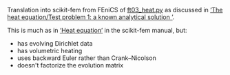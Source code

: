 Translation into scikit-fem from FEniCS of
[ft03_heat.py](https://fenicsproject.org/pub/tutorial/python/vol1/ft03_heat.py)
as discussed in [‘The heat
equation/Test problem 1: a known analytical solution ’](https://fenicsproject.org/pub/tutorial/html/._ftut1006.html#___sec49).

This is much as in [‘Heat equation’](https://kinnala.github.io/scikit-fem-docs/examples/ex19.html) in the scikit-fem manual, but:
* has evolving Dirichlet data
* has volumetric heating
* uses backward Euler rather than Crank–Nicolson
* doesn't factorize the evolution matrix
